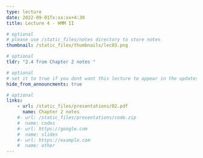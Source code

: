 ```yaml
---
type: lecture
date: 2022-09-01Tx:xx:xx+4:30
title: Lecture 4 - HMM II

# optional
# please use /static_files/notes directory to store notes
thumbnail: /static_files/thumbnails/lec03.png

# optional
tldr: "2.4 from Chapter 2 notes "

# optional
# set it to true if you dont want this lecture to appear in the updates section
hide_from_announcments: true

# optional
links:
    - url: /static_files/presentations/02.pdf
      name: Chapter 2 notes
    #- url: /static_files/presentations/code.zip
    #  name: codes
    #- url: https://google.com
    #  name: slides
    #- url: https://example.com
    #  name: other
---
```

<!-- Other additional contents using markdown -->

